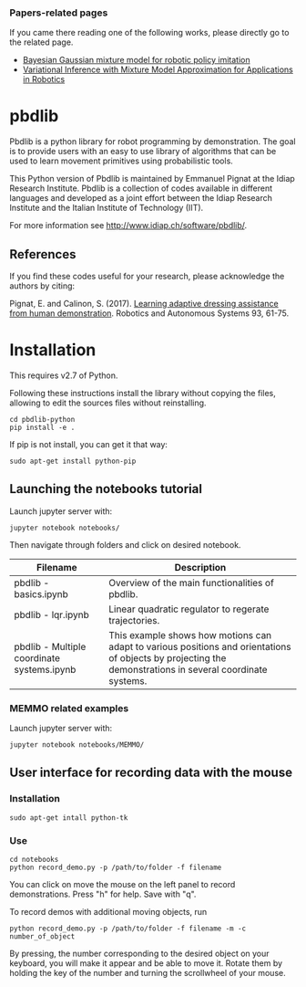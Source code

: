 ### Papers-related pages

If you came there reading one of the following works, please directly go to the related page.

- [Bayesian Gaussian mixture model for robotic policy imitation](https://gitlab.idiap.ch/rli/pbdlib-python/blob/master/pop/readme.md)
- [Variational Inference with Mixture Model Approximation for Applications in Robotics](https://gitlab.idiap.ch/rli/pbdlib-python/blob/master/vmm/readme.md)


# pbdlib

Pbdlib is a python library for robot programming by demonstration. The goal is to provide users with an easy to use library of algorithms that can be used to learn movement primitives using probabilistic tools.

This Python version of Pbdlib is maintained by Emmanuel Pignat at the Idiap Research Institute. Pbdlib is a collection of codes available in different languages and developed as a joint effort between the Idiap Research Institute and the Italian Institute of Technology (IIT). 

For more information see http://www.idiap.ch/software/pbdlib/.

## References

If you find these codes useful for your research, please acknowledge the authors by citing:

Pignat, E. and Calinon, S. (2017). [Learning adaptive dressing assistance from human demonstration](http://doi.org/10.1016/j.robot.2017.03.017). Robotics and Autonomous Systems 93, 61-75.


# Installation

This requires v2.7 of Python.

Following these instructions install the library without copying the files, allowing to edit the sources files without reinstalling.


    cd pbdlib-python
    pip install -e .

If pip is not install, you can get it that way:

    sudo apt-get install python-pip

## Launching the notebooks tutorial

Launch jupyter server with:

    jupyter notebook notebooks/

Then navigate through folders and click on desired notebook.

| Filename | Description |
|----------|-------------|
| pbdlib - basics.ipynb| Overview of the main functionalities of pbdlib.|
| pbdlib - lqr.ipynb| Linear quadratic regulator to regerate trajectories.|
| pbdlib - Multiple coordinate systems.ipynb| This example shows how motions can adapt to various positions and orientations of objects by projecting the demonstrations in several coordinate systems.|


### MEMMO related examples

Launch jupyter server with:

    jupyter notebook notebooks/MEMMO/


## User interface for recording data with the mouse

### Installation

    sudo apt-get intall python-tk

### Use

    cd notebooks
    python record_demo.py -p /path/to/folder -f filename

You can click on move the mouse on the left panel to record demonstrations. Press "h" for help. Save with "q".

To record demos with additional moving objects, run

    python record_demo.py -p /path/to/folder -f filename -m -c number_of_object

By pressing, the number corresponding to the desired object on your keyboard, you will make it appear and be able to move it.
Rotate them by holding the key of the number and turning the scrollwheel of your mouse.
